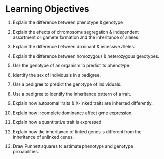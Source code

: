 # Learning Objectives

1. Explain the difference between phenotype & genotype.  

2. Explain the effects of chromosome segregation & independent assortment on gamete formation and the inheritance of alleles.

3. Explain the difference between dominant & recessive alleles. 

4. Explain the difference between homozygous & heterozygous genotypes.

5. Use the genotype of an organism to predict its phenotype.

6. Identify the sex of individuals in a pedigree.

7. Use a pedigree to predict the genotype of individuals.

8. Use a pedigree to identify the inheritance pattern of a trait.

9. Explain how autosomal traits & X-linked traits are inherited differently.

10. Explain how incomplete dominance affect gene expression.

11. Explain how a quantitative trait is expressed.

12. Explain how the inheritance of linked genes is different from the inheritance of unlinked genes.

13. Draw Punnett squares to estimate phenotype and genotype probabilities.